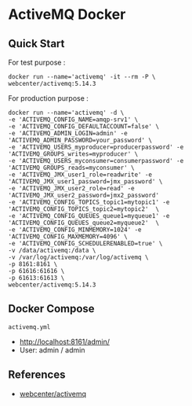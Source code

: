 # ActiveMQ Docker

## Quick Start
For test purpose :
```
docker run --name='activemq' -it --rm -P \
webcenter/activemq:5.14.3
```

For production purpose :
```
docker run --name='activemq' -d \
-e 'ACTIVEMQ_CONFIG_NAME=amqp-srv1' \
-e 'ACTIVEMQ_CONFIG_DEFAULTACCOUNT=false' \
-e 'ACTIVEMQ_ADMIN_LOGIN=admin' -e 'ACTIVEMQ_ADMIN_PASSWORD=your_password' \
-e 'ACTIVEMQ_USERS_myproducer=producerpassword' -e 'ACTIVEMQ_GROUPS_writes=myproducer' \
-e 'ACTIVEMQ_USERS_myconsumer=consumerpassword' -e 'ACTIVEMQ_GROUPS_reads=myconsumer' \
-e 'ACTIVEMQ_JMX_user1_role=readwrite' -e 'ACTIVEMQ_JMX_user1_password=jmx_password' \
-e 'ACTIVEMQ_JMX_user2_role=read' -e 'ACTIVEMQ_JMX_user2_password=jmx2_password'
-e 'ACTIVEMQ_CONFIG_TOPICS_topic1=mytopic1' -e 'ACTIVEMQ_CONFIG_TOPICS_topic2=mytopic2'  \
-e 'ACTIVEMQ_CONFIG_QUEUES_queue1=myqueue1' -e 'ACTIVEMQ_CONFIG_QUEUES_queue2=myqueue2'  \
-e 'ACTIVEMQ_CONFIG_MINMEMORY=1024' -e  'ACTIVEMQ_CONFIG_MAXMEMORY=4096' \
-e 'ACTIVEMQ_CONFIG_SCHEDULERENABLED=true' \
-v /data/activemq:/data \
-v /var/log/activemq:/var/log/activemq \
-p 8161:8161 \
-p 61616:61616 \
-p 61613:61613 \
webcenter/activemq:5.14.3
```

## Docker Compose
`activemq.yml`
- [http://localhost:8161/admin/](http://localhost:8161/admin/)
- User: admin / admin

## References
- [webcenter/activemq](https://hub.docker.com/r/webcenter/activemq)